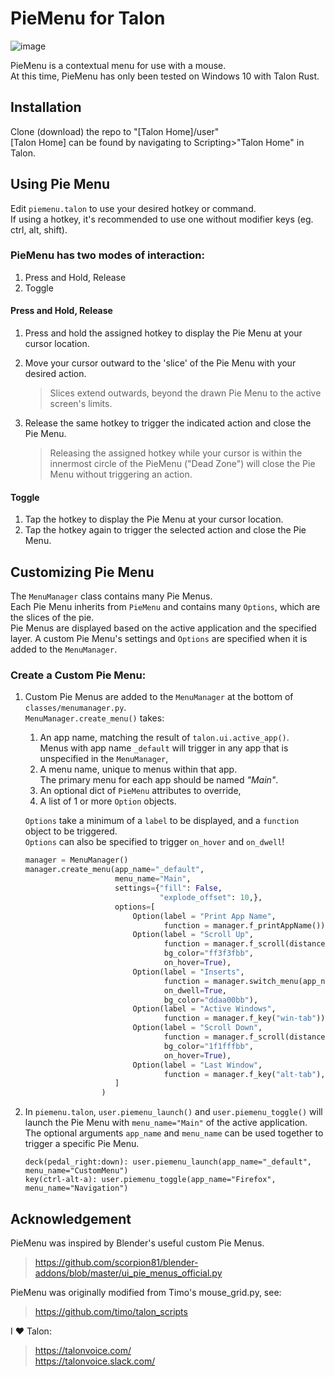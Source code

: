 # PieMenu for Talon  
![image](https://user-images.githubusercontent.com/52972088/227623461-fd36b39d-0487-4d29-ae0a-10962a343c05.png)

PieMenu is a contextual menu for use with a mouse.  
At this time, PieMenu has only been tested on Windows 10 with Talon Rust.

## Installation  
Clone (download) the repo to "[Talon Home]/user"  
[Talon Home] can be found by navigating to Scripting>"Talon Home" in Talon.

## Using Pie Menu
Edit ```piemenu.talon``` to use your desired hotkey or command.  
If using a hotkey, it's recommended to use one without modifier keys (eg. ctrl, alt, shift).

### PieMenu has two modes of interaction:
1. Press and Hold, Release
2. Toggle

#### Press and Hold, Release  
1. Press and hold the assigned hotkey to display the Pie Menu at your cursor location.  
2. Move your cursor outward to the 'slice' of the Pie Menu with your desired action.  
    > Slices extend outwards, beyond the drawn Pie Menu to the active screen's limits.  

3. Release the same hotkey to trigger the indicated action and close the Pie Menu.
    > Releasing the assigned hotkey while your cursor is within the innermost circle of the PieMenu ("Dead Zone") will close the Pie Menu without triggering an action.  
    
#### Toggle
1. Tap the hotkey to display the Pie Menu at your cursor location.
2. Tap the hotkey again to trigger the selected action and close the Pie Menu.

## Customizing Pie Menu
The ```MenuManager``` class contains many Pie Menus.  
Each Pie Menu inherits from ```PieMenu``` and contains many ```Options```, which are the slices of the pie.  
Pie Menus are displayed based on the active application and the specified layer.
A custom Pie Menu's settings and ```Options``` are specified when it is added to the ```MenuManager```.

### Create a Custom Pie Menu:

1. Custom Pie Menus are added to the ```MenuManager``` at the bottom of ```classes/menumanager.py```.   
```MenuManager.create_menu()``` takes:
    1. An app name, matching the result of ```talon.ui.active_app()```.  
    Menus with app name ```_default``` will trigger in any app that is unspecified in the ```MenuManager```,
    2. A menu name, unique to menus within that app.  
    The primary menu for each app should be named *"Main"*.
    2. An optional dict of ```PieMenu``` attributes to override, 
    3. A list of 1 or more ```Option``` objects.  

    ```Options``` take a minimum of a ```label``` to be displayed, and a ```function``` object to be triggered.  
    ```Options``` can also be specified to trigger ```on_hover``` and ```on_dwell```! 

    ```python
    manager = MenuManager()
    manager.create_menu(app_name="_default", 
                        menu_name="Main",
                        settings={"fill": False,
                                  "explode_offset": 10,},
                        options=[
                            Option(label = "Print App Name", 
                                   function = manager.f_printAppName()), 
                            Option(label = "Scroll Up",
                                   function = manager.f_scroll(distance=-10),
                                   bg_color="ff3f3fbb",
                                   on_hover=True), 
                            Option(label = "Inserts",
                                   function = manager.switch_menu(app_name="_default",menu_name="Inserts"),
                                   on_dwell=True,
                                   bg_color="ddaa00bb"), 
                            Option(label = "Active Windows",
                                   function = manager.f_key("win-tab")), 
                            Option(label = "Scroll Down",
                                   function = manager.f_scroll(distance=10),
                                   bg_color="1f1fffbb",
                                   on_hover=True), 
                            Option(label = "Last Window",
                                   function = manager.f_key("alt-tab"),),
                        ]
                     )
    ```
  

2. In ```piemenu.talon```, ```user.piemenu_launch()``` and ```user.piemenu_toggle()``` will launch the Pie Menu with ```menu_name="Main"``` of the active application.   
The optional arguments ```app_name``` and ```menu_name``` can be used together to trigger a specific Pie Menu. 
    ```talon
    deck(pedal_right:down): user.piemenu_launch(app_name="_default", menu_name="CustomMenu")
    key(ctrl-alt-a): user.piemenu_toggle(app_name="Firefox", menu_name="Navigation")
    ```


## Acknowledgement
PieMenu was inspired by Blender's useful custom Pie Menus.  
> https://github.com/scorpion81/blender-addons/blob/master/ui_pie_menus_official.py

PieMenu was originally modified from Timo's mouse_grid.py, see:  
>https://github.com/timo/talon_scripts   

I ♥ Talon:  
>https://talonvoice.com/  
>https://talonvoice.slack.com/
